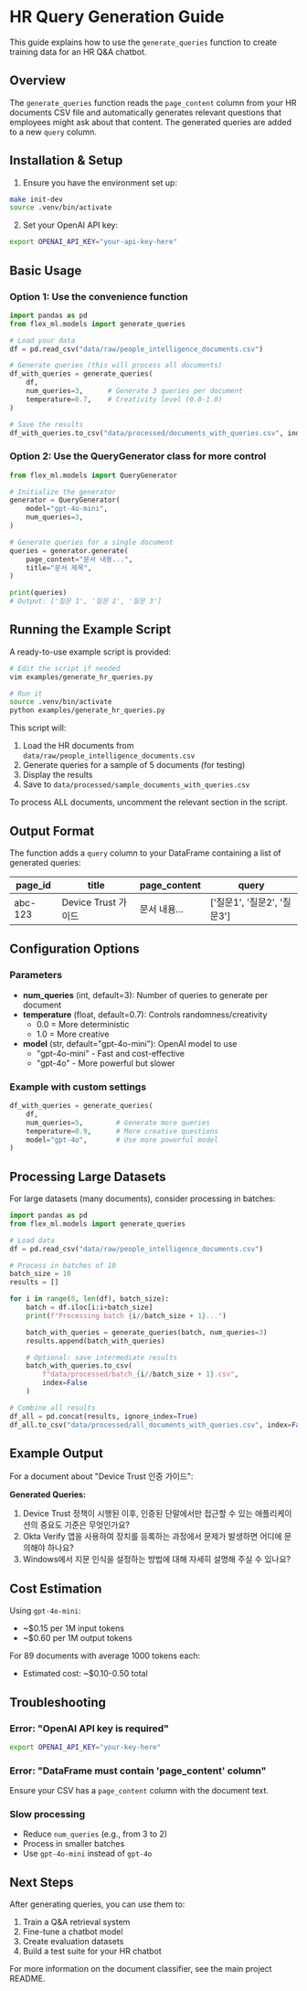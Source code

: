 # HR Query Generation Guide

This guide explains how to use the `generate_queries` function to create training data for an HR Q&A chatbot.

## Overview

The `generate_queries` function reads the `page_content` column from your HR documents CSV file and automatically generates relevant questions that employees might ask about that content. The generated queries are added to a new `query` column.

## Installation & Setup

1. Ensure you have the environment set up:
```bash
make init-dev
source .venv/bin/activate
```

2. Set your OpenAI API key:
```bash
export OPENAI_API_KEY="your-api-key-here"
```

## Basic Usage

### Option 1: Use the convenience function

```python
import pandas as pd
from flex_ml.models import generate_queries

# Load your data
df = pd.read_csv("data/raw/people_intelligence_documents.csv")

# Generate queries (this will process all documents)
df_with_queries = generate_queries(
    df,
    num_queries=3,      # Generate 3 queries per document
    temperature=0.7,    # Creativity level (0.0-1.0)
)

# Save the results
df_with_queries.to_csv("data/processed/documents_with_queries.csv", index=False)
```

### Option 2: Use the QueryGenerator class for more control

```python
from flex_ml.models import QueryGenerator

# Initialize the generator
generator = QueryGenerator(
    model="gpt-4o-mini",
    num_queries=3,
)

# Generate queries for a single document
queries = generator.generate(
    page_content="문서 내용...",
    title="문서 제목",
)

print(queries)
# Output: ['질문 1', '질문 2', '질문 3']
```

## Running the Example Script

A ready-to-use example script is provided:

```bash
# Edit the script if needed
vim examples/generate_hr_queries.py

# Run it
source .venv/bin/activate
python examples/generate_hr_queries.py
```

This script will:
1. Load the HR documents from `data/raw/people_intelligence_documents.csv`
2. Generate queries for a sample of 5 documents (for testing)
3. Display the results
4. Save to `data/processed/sample_documents_with_queries.csv`

To process ALL documents, uncomment the relevant section in the script.

## Output Format

The function adds a `query` column to your DataFrame containing a list of generated queries:

| page_id | title | page_content | query |
|---------|-------|--------------|-------|
| abc-123 | Device Trust 가이드 | 문서 내용... | ['질문1', '질문2', '질문3'] |

## Configuration Options

### Parameters

- **num_queries** (int, default=3): Number of queries to generate per document
- **temperature** (float, default=0.7): Controls randomness/creativity
  - 0.0 = More deterministic
  - 1.0 = More creative
- **model** (str, default="gpt-4o-mini"): OpenAI model to use
  - "gpt-4o-mini" - Fast and cost-effective
  - "gpt-4o" - More powerful but slower

### Example with custom settings

```python
df_with_queries = generate_queries(
    df,
    num_queries=5,        # Generate more queries
    temperature=0.9,      # More creative questions
    model="gpt-4o",       # Use more powerful model
)
```

## Processing Large Datasets

For large datasets (many documents), consider processing in batches:

```python
import pandas as pd
from flex_ml.models import generate_queries

# Load data
df = pd.read_csv("data/raw/people_intelligence_documents.csv")

# Process in batches of 10
batch_size = 10
results = []

for i in range(0, len(df), batch_size):
    batch = df.iloc[i:i+batch_size]
    print(f"Processing batch {i//batch_size + 1}...")

    batch_with_queries = generate_queries(batch, num_queries=3)
    results.append(batch_with_queries)

    # Optional: save intermediate results
    batch_with_queries.to_csv(
        f"data/processed/batch_{i//batch_size + 1}.csv",
        index=False
    )

# Combine all results
df_all = pd.concat(results, ignore_index=True)
df_all.to_csv("data/processed/all_documents_with_queries.csv", index=False)
```

## Example Output

For a document about "Device Trust 인증 가이드":

**Generated Queries:**
1. Device Trust 정책이 시행된 이후, 인증된 단말에서만 접근할 수 있는 애플리케이션의 중요도 기준은 무엇인가요?
2. Okta Verify 앱을 사용하여 장치를 등록하는 과정에서 문제가 발생하면 어디에 문의해야 하나요?
3. Windows에서 지문 인식을 설정하는 방법에 대해 자세히 설명해 주실 수 있나요?

## Cost Estimation

Using `gpt-4o-mini`:
- ~$0.15 per 1M input tokens
- ~$0.60 per 1M output tokens

For 89 documents with average 1000 tokens each:
- Estimated cost: ~$0.10-0.50 total

## Troubleshooting

### Error: "OpenAI API key is required"
```bash
export OPENAI_API_KEY="your-key-here"
```

### Error: "DataFrame must contain 'page_content' column"
Ensure your CSV has a `page_content` column with the document text.

### Slow processing
- Reduce `num_queries` (e.g., from 3 to 2)
- Process in smaller batches
- Use `gpt-4o-mini` instead of `gpt-4o`

## Next Steps

After generating queries, you can use them to:
1. Train a Q&A retrieval system
2. Fine-tune a chatbot model
3. Create evaluation datasets
4. Build a test suite for your HR chatbot

For more information on the document classifier, see the main project README.